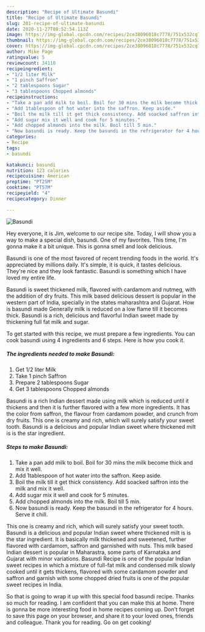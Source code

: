 ```yaml
---
description: "Recipe of Ultimate Basundi"
title: "Recipe of Ultimate Basundi"
slug: 201-recipe-of-ultimate-basundi
date: 2020-11-27T08:52:54.113Z
image: https://img-global.cpcdn.com/recipes/2ce38096018c7778/751x532cq70/basundi-recipe-main-photo.jpg
thumbnail: https://img-global.cpcdn.com/recipes/2ce38096018c7778/751x532cq70/basundi-recipe-main-photo.jpg
cover: https://img-global.cpcdn.com/recipes/2ce38096018c7778/751x532cq70/basundi-recipe-main-photo.jpg
author: Mike Page
ratingvalue: 5
reviewcount: 34110
recipeingredient:
- "1/2 liter Milk"
- "1 pinch Saffron"
- "2 tablespoons Sugar"
- "3 tablespoons Chopped almonds"
recipeinstructions:
- "Take a pan add milk to boil. Boil for 30 mins the milk become thick and mix it well."
- "Add 1tablespoon of hot water into the saffron. Keep aside."
- "Boil the milk till it get thick consistency. Add soacked saffron into the milk and mix it well."
- "Add sugar mix it well and cook for 5 minutes."
- "Add chopped almonds into the milk. Boil till 5 min."
- "Now basundi is ready. Keep the basundi in the refrigerator for 4 hours. Serve it chill."
categories:
- Recipe
tags:
- basundi

katakunci: basundi 
nutrition: 123 calories
recipecuisine: American
preptime: "PT25M"
cooktime: "PT57M"
recipeyield: "4"
recipecategory: Dinner

---
```



![Basundi](https://img-global.cpcdn.com/recipes/2ce38096018c7778/751x532cq70/basundi-recipe-main-photo.jpg)

Hey everyone, it is Jim, welcome to our recipe site. Today, I will show you a way to make a special dish, basundi. One of my favorites. This time, I'm gonna make it a bit unique. This is gonna smell and look delicious.

Basundi is one of the most favored of recent trending foods in the world. It's appreciated by millions daily. It's simple, it is quick, it tastes delicious. They're nice and they look fantastic. Basundi is something which I have loved my entire life.

Basundi is sweet thickened milk, flavored with cardamom and nutmeg, with the addition of dry fruits. This milk based delicious dessert is popular in the western part of India, specially in the states maharashtra and Gujarat. How is basundi made Generally milk is reduced on a low flame till it becomes thick. Basundi is a rich, delicious and flavorful Indian sweet made by thickening full fat milk and sugar.


To get started with this recipe, we must prepare a few ingredients. You can cook basundi using 4 ingredients and 6 steps. Here is how you cook it.

<!--inarticleads1-->

##### The ingredients needed to make Basundi:

1. Get 1/2 liter Milk
1. Take 1 pinch Saffron
1. Prepare 2 tablespoons Sugar
1. Get 3 tablespoons Chopped almonds


Basundi is a rich Indian dessert made using milk which is reduced until it thickens and then it is further flavored with a few more ingredients. It has the color from saffron, the flavour from cardamom powder, and crunch from dry fruits. This one is creamy and rich, which will surely satisfy your sweet tooth. Basundi is a delicious and popular Indian sweet where thickened milt is is the star ingredient. 

<!--inarticleads2-->

##### Steps to make Basundi:

1. Take a pan add milk to boil. Boil for 30 mins the milk become thick and mix it well.
1. Add 1tablespoon of hot water into the saffron. Keep aside.
1. Boil the milk till it get thick consistency. Add soacked saffron into the milk and mix it well.
1. Add sugar mix it well and cook for 5 minutes.
1. Add chopped almonds into the milk. Boil till 5 min.
1. Now basundi is ready. Keep the basundi in the refrigerator for 4 hours. Serve it chill.


This one is creamy and rich, which will surely satisfy your sweet tooth. Basundi is a delicious and popular Indian sweet where thickened milt is is the star ingredient. It is basically milk thickened and sweetened, further flavored with cardamom, saffron and garnished with nuts. This milk based Indian dessert is popular in Maharastra, some parts of Karnataka and Gujarat with minor variations. Basundi Recipe is one of the popular Indian sweet recipes in which a mixture of full-fat milk and condensed milk slowly cooked until it gets thickens, flavored with some cardamom powder and saffron and garnish with some chopped dried fruits is one of the popular sweet recipes in India. 

So that is going to wrap it up with this special food basundi recipe. Thanks so much for reading. I am confident that you can make this at home. There is gonna be more interesting food in home recipes coming up. Don't forget to save this page on your browser, and share it to your loved ones, friends and colleague. Thank you for reading. Go on get cooking!

